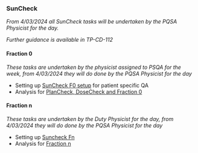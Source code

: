 ### SunCheck

_From 4/03/2024 all SunCheck tasks will be undertaken by the PQSA Physicist for the day._

_Further guidance is available in TP-CD-112_

#### Fraction 0

_These tasks are undertaken by the physicist assigned to PSQA for the week, from 4/03/2024 they will do done by the PQSA Physicist for the day_

- Setting up [SunCheck F0 setup](./SunCheck%20F0%20setup.md) for patient specific QA
- Analysis for [PlanCheck, DoseCheck and Fraction 0](./SunCheckAnalysis.md)


#### Fraction n

_These tasks are undertaken by the Duty Physicist for the day, from 4/03/2024 they will do done by the PQSA Physicist for the day_

- Setting up [Suncheck Fn](./SunCheck_Fraction_n_setup.md)
- Analysis for [Fraction n](./fraction_n_analysis.md)
